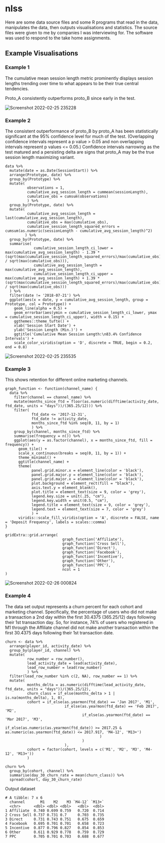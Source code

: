 # nlss
Here are some data source files and some R programs that read in the data, manipulates the data, then outputs visualisations and statistics.
The source files were given to me by companies I was interviewing for. The software was used to respond to the take home assignments.


## Example Visualisations
### Example 1
The cumulative mean session length metric prominently displays session lengths trending over time to what appears to be their true central tendencies.

Proto_A consistently outperforms proto_B since early in the test.

![Screenshot 2022-02-25 235228](https://user-images.githubusercontent.com/25012294/155818266-467aeecf-c9ac-4627-a13f-cc809eb24d24.png)



### Example 2
The consistent outperformance of proto_B by proto_A has been statistically significant at the 95% confidence level for much of the test.
(Overlapping confidence intervals represent a p value > 0.05 and non overlapping intervals represent p values <= 0.05.) 
Confidence intervals narrowing as the test matured and a persisting delta are signs that proto_A may be the true session length maximizing variant.

```
data %>% 
  mutate(date = as.Date(SessionStart)) %>% 
  arrange(Prototype, date) %>% 
  group_by(Prototype) %>% 
  mutate(
          observations = 1,
          cumulative_avg_session_length = cummean(sessionLength),
          cumulative_obs = cumsum(observations)
          ) %>% 
  group_by(Prototype, date) %>% 
  mutate(
          cumulative_avg_session_length = last(cumulative_avg_session_length),
          cumulative_obs = max(cumulative_obs),
          cumulative_session_length_squared_errors = cumsum(as.numeric(sessionLength - cumulative_avg_session_length)^2)
         ) %>% 
  group_by(Prototype, date) %>%
  summarise(
             cumulative_session_length_ci_lower = max(cumulative_avg_session_length) - 1.39 * (sqrt(max(cumulative_session_length_squared_errors)/max(cumulative_obs)) / sqrt(max(cumulative_obs))),
             cumulative_avg_session_length = max(cumulative_avg_session_length),
             cumulative_session_length_ci_upper = max(cumulative_avg_session_length) + 1.39 * (sqrt(max(cumulative_session_length_squared_errors)/max(cumulative_obs)) / sqrt(max(cumulative_obs)))
  ) %>% 
  filter(date != '2018-07-21') %>% 
  ggplot(aes(x = date, y = cumulative_avg_session_length, group = Prototype, col = Prototype)) +
    geom_line(alpha = 0.5) +
    geom_errorbar(aes(ymin = cumulative_session_length_ci_lower, ymax = cumulative_session_length_ci_upper), width = 0.15) +
    ggthemes::theme_tufte() +
    xlab('Session Start Date') +
    ylab('Session Length (Min.)') +
    ggtitle('Cumulative Mean Session Length:\n83.4% Confidence Intervals') +
    scale_color_viridis(option = 'D', discrete = TRUE, begin = 0.2, end = 0.8)
```
![Screenshot 2022-02-25 235535](https://user-images.githubusercontent.com/25012294/155818740-df1b6321-74a6-48b3-a3d7-e7a02cece2ce.png)



### Example 3
This shows retention for different online marketing channels.

```
graph_function <- function(channel_name) {
  data %>% 
    filter(channel == channel_name) %>% 
    mutate(months_since_ftd = floor(as.numeric(difftime(activity_date, ftd_date, units = "days"))/(365.25/12))) %>% 
    filter(
            ftd_date <= '2017-12-31',
            ftd_date != activity_date,
            months_since_ftd %in% seq(0, 11, by = 1) 
            ) %>% 
    group_by(channel, months_since_ftd) %>% 
    summarise(frequency = n()) %>% 
    ggplot(aes(y = as.factor(channel), x = months_since_ftd, fill = frequency)) +
      geom_tile() +
      scale_x_continuous(breaks = seq(0, 11, by = 1)) +
      theme_minimal() +
      ggtitle(channel_name) +
      theme(
            panel.grid.minor.x = element_line(color = 'black'),
            panel.grid.major.y = element_line(color = 'black'),
            panel.grid.major.x = element_line(color = 'black'),
            plot.background = element_rect(fill = "black"),
            axis.text.y = element_blank(),
            plot.title = element_text(size = 9, color = 'grey'),
            legend.key.size = unit(.25, "cm"),
            legend.key.width = unit(0.5, "cm"),
            legend.title = element_text(size = 9, color = 'grey'),
            legend.text = element_text(size = 7, color = 'grey')
            ) +
      viridis::scale_fill_viridis(option = 'A', discrete = FALSE, name = 'Deposit Frequency', labels = scales::comma)
}

gridExtra::grid.arrange(
                          graph_function('Affiliate'),
                          graph_function('Cross Sell'),
                          graph_function('Direct'),
                          graph_function('Facebook'),
                          graph_function('Incentive'),
                          graph_function('Other'),
                          graph_function('PPC'),
                          ncol = 1
)
```
![Screenshot 2022-02-26 000824](https://user-images.githubusercontent.com/25012294/155819516-f0309b8f-06e3-4b93-aa2d-0148acf76708.png)



### Example 4
The data set output represents a churn percent for each cohort and marketing channel. Specifically, the percentage of users who did not make a transaction a 2nd day within the first 30.4375 (365.25/12) days following their 1st transaction day. So, for instance, 74% of users who registered in M1 through the Affiliate channel did not make another transaction within the first 30.4375 days following their 1st transaction date.

```
churn <- data %>% 
  arrange(player_id, activity_date) %>% 
  group_by(player_id, channel) %>% 
  mutate(
          row_number = row_number(),
          lead_activity_date = lead(activity_date),
          lead_row_number = lead(row_number)
          ) %>% 
  filter(lead_row_number %in% c(2, NA), row_number == 1) %>% 
  mutate(
          months_delta = as.numeric(difftime(lead_activity_date, ftd_date, units = "days"))/(365.25/12),
          churn_class = if_else(months_delta > 1 | is.na(months_delta), 1, 0),
          cohort = if_else(as.yearmon(ftd_date) == 'Jan 2017', 'M1',
                           if_else(as.yearmon(ftd_date) == 'Feb 2017', 'M2',
                                   if_else(as.yearmon(ftd_date) == 'Mar 2017', 'M3',
                                           if_else(as.numeric(as.yearmon(ftd_date)) >= 2017.25 & as.numeric(as.yearmon(ftd_date)) <= 2017.917, 'M4-12', 'M13+')
                                           )
                                   )
                           ),
          cohort = factor(cohort, levels = c('M1', 'M2', 'M3', 'M4-12', 'M13+'))
          )

churn %>% 
  group_by(cohort, channel) %>% 
  summarise(day_30_churn_rate = mean(churn_class)) %>% 
  spread(cohort, day_30_churn_rate)
```

Output dataset
```
# A tibble: 7 x 6
  channel       M1    M2    M3 `M4-12` `M13+`
  <chr>      <dbl> <dbl> <dbl>   <dbl>  <dbl>
1 Affiliate  0.740 0.699 0.759   0.720  0.714
2 Cross Sell 0.737 0.731 0.7     0.703  0.735
3 Direct     0.731 0.743 0.751   0.675  0.659
4 Facebook   0.695 0.701 0.701   0.658  0.723
5 Incentive  0.877 0.796 0.827   0.854  0.853
6 Other      0.611 0.929 0.778   0.759  0.729
7 PPC        0.705 0.701 0.703   0.688  0.677
```

